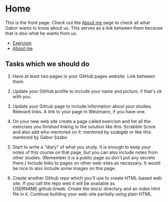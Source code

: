 # Home

This is the front page. Check out the [About me](#About) page to check all what Gabor wants to know about us. This serves as a link between them because that is also what he wants from us.

* [Exercism](web4Gabor/exercism)
* [About me](web4Gabor/about)



## Tasks which we should do
1. Have at least two pages in your GitHub pages website. Link between them.

1. Update your GitHub profile to include your name and picture, if that's ok with you.

1. Update your Github page to include information about your studies. Relevant links. A link to your page in Weizmann, if you have one.

1. On your new web site create a page called exercism and list all the exercises you finished linking to the solution like this: Scrabble Score and also add who mentored on it: mentored by szabgab or like this: mentored by Gabor Szabo

1. Start to write a "diary" of what you study. It is enough to keep your notes of this course on that page, but you can also include notes from other studies. (Remember it is a public page so don't put any secrets there.) Include links to pages on other web-sites as necessary. It would be nice to also include some images on this page.

1. Create another Github repo which you'll use to create HTML-based web site. If you call the repo web it will be available as USERNAME.github.il/web. Create the docs/ directory and an index.html file in it. Continue building your web-site partially using plain HTML.
